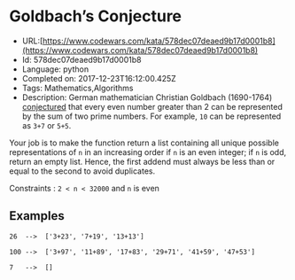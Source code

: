 # Goldbach’s Conjecture

 - URL:[https://www.codewars.com/kata/578dec07deaed9b17d0001b8](https://www.codewars.com/kata/578dec07deaed9b17d0001b8)
 - Id: 578dec07deaed9b17d0001b8
 - Language: python
 - Completed on: 2017-12-23T16:12:00.425Z
 - Tags: Mathematics,Algorithms
 - Description:
German mathematician Christian Goldbach (1690-1764) [conjectured](https://en.wikipedia.org/wiki/Goldbach%27s_conjecture) that every even number greater than 2 can be represented by the sum of two prime numbers. For example, `10` can be represented as `3+7` or `5+5`.

Your job is to make the function return a list containing all unique possible representations of `n` in an increasing order if `n` is an even integer; if `n` is odd, return an empty list. Hence, the first addend must always be less than or equal to the second to avoid duplicates.

Constraints : `2 < n < 32000` and `n` is even


## Examples
```
26  -->  ['3+23', '7+19', '13+13']

100 -->  ['3+97', '11+89', '17+83', '29+71', '41+59', '47+53']

7   -->  [] 
```
